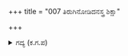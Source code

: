 +++
title = "007 ತಿರುಗಿನೋಡಿದನಸ್ತ್ರ ಶಿಕ್ಷಾ"

+++

<details><summary>ಗದ್ಯ (ಕ.ಗ.ಪ) </summary>

7. ತಿರುಗಿ ನೋಡಿದ ಭೀಮನು ಅಸ್ತ್ರ ಶಿಕ್ಷಾ ಗುರು ದ್ರೋಣರನ್ನು ಕಂಡನು. ಮನದಲ್ಲೇ ಆತನ ಚರಣಕ್ಕೆ ವಂದಿಸಿದನು. ವಿನಯ ಪರನಾಗಿ ಹೀಗೆಂದು ನುಡಿದನು. " ಗುರುವೆ... ಇಲ್ಲಿಗೆ ಆಗಮಿಸಿದ ಕಾರಣವನ್ನು ಕರುಣಿಸಿ ಹೇಳಿ. ಯುದ್ಧದಲ್ಲಿ ನಾನು ಅತ್ಯಂತ ಹೆಚ್ಚಿನ ಹುರುಪಿನಲ್ಲಿದ್ದೆ  " ಎಂದು ಕಲಿಭೀಮನು ನಗುತ್ತ ಹೇಳಿದನು.
</details>
